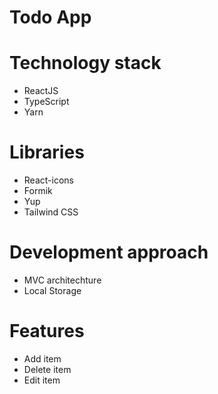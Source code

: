 # Todo App 

# Technology stack
- ReactJS
- TypeScript
- Yarn

# Libraries
- React-icons
- Formik
- Yup
- Tailwind CSS

# Development approach
- MVC architechture
- Local Storage

# Features
- Add item
- Delete item
- Edit item
